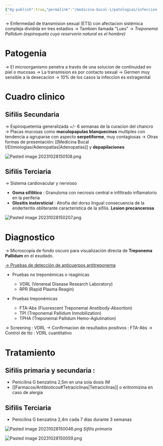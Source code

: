 ```yaml
---
{"dg-publish":true,"permalink":"/medicina-bucal-i/patologias/infeccion-bacterianas/sifilis-oral/"}
---
```


→ Enfermedad de transmision sexual (ETS) con afectacion sistémica compleja dividida en tres estadios
→ Tambien llamada "Lues"
→ *Treponema Pallidum (espiroqueta cuyo reservorio natural es el hombre)*

# Patogenia
→ El microorganismo penetra a través de una solucion de continuidad en piel o mucosas
→ La transmision es por contacto sexual
→ Germen muy sensible a la desecacion
→ 10% de los casos la infeccion es extragenital 

# Cuadro clinico

## Sifilis Secundaria 
→ Espiroquetemia generalizada +/- 6 semanas de la curacion del chancro
→ Placas mucosas como **maculopapulas blanquecinas** multiples con tendencia a agruparse con aspecto **serpetiforme**, muy contagiosas
→ Otras formas de presentación: [[Medicina Bucal I/Etimiologias/Adenopatías\|Adenopatías]] y **depapilaciones**

![Pasted image 20231028150108.png](/img/user/Cirugia%20Bucal%20I/Medias/Pasted%20image%2020231028150108.png)


## Sifilis Terciaria
→ Sistema cardiovacular y nervioso
- **Goma sifilitico** : Granuloma con necrosis central e infiltrado inflamatorio en la periferia
- **Glositis instersticial** : Atrofia del dorso lingual consecuencia de la enderteritis obliterante caracteristica de la sifilis. **Lesion precancerosa**

![Pasted image 20231028150207.png](/img/user/Cirugia%20Bucal%20I/Medias/Pasted%20image%2020231028150207.png)

# Diagnostico

→ Microscopía de fondo oscuro para visualización directa de **Treponema Pallidum** en el exudado.

<u>→ Pruebas de detección de anticuerpos antitreponema</u>

- Pruebas no treponémicas o reagínicas
	- VDRL (Venereal Disease Research Laboratory)
	- RPR (Rapid Plasma Reagin)

- Pruebas treponémicas
	- FTA-Abs (Fluorescent Treponemal Anstibody-Absortion)
	- TPI (Treponemal Pallidum Inmobilization)
	- TPHA (Treponemal Pallidum Hemo-Aglutination)


→ Screening : VDRL
→ Confirmacion de resultados positivos : FTA-Abs
→ Control de tto : VDRL cuantitativo

# Tratamiento

## Sifilis primaria y secundaria : 
- Penicilina G benzatina 2,5m en una sola dosis IM
- [[Farmacos/Antibioticos#Tetraciclinas\|Tetraciclinas]] o eritromizina en caso de alergia

## Sifilis Terciaria
- Penicilina G benzatina 2,4m cada 7 dias durante 3 semanas


![Pasted image 20231028150046.png](/img/user/Cirugia%20Bucal%20I/Medias/Pasted%20image%2020231028150046.png)
*Sifilis primaria*

![Pasted image 20231028150059.png](/img/user/Cirugia%20Bucal%20I/Medias/Pasted%20image%2020231028150059.png)
